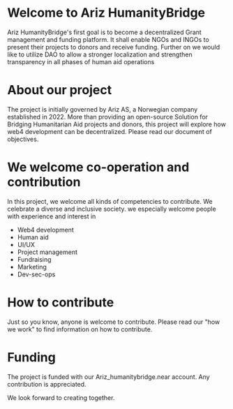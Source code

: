 # Welcome to Ariz HumanityBridge
Ariz HumanityBridge's first goal is to become a decentralized Grant management and funding platform. It shall enable NGOs and INGOs to present their projects to donors and receive funding. Further on we would like to utilize DAO to allow a stronger localization and strengthen transparency in all phases of human aid operations

# **About our project**
The project is initially governed by Ariz AS, a Norwegian company established in 2022. More than providing an open-source Solution for Bridging Humanitarian Aid projects and donors, this project will explore how web4 development can be decentralized. 
Please read our document of objectives.

# **We welcome co-operation and contribution**
In this project, we welcome all kinds of competencies to contribute. We celebrate a diverse and inclusive society.
we especially welcome people with experience and interest in
- Web4 development
- Human aid
- UI/UX
- Project management
- Fundraising
- Marketing
- Dev-sec-ops

# **How to contribute**

Just so you know, anyone is welcome to contribute. Please read our "how we work" to find information on how to contribute.

# **Funding**
The project is funded with our Ariz_humanitybridge.near account. Any contribution is appreciated.

We look forward to creating together.
